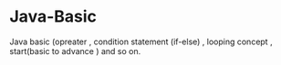 # Java-Basic
Java basic (opreater , condition statement (if-else) , looping concept , start(basic to advance ) and so on. 
